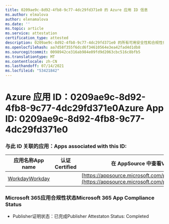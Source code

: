 ```yaml
---
title: 0209ae9c-8d92-4fb8-9c77-4dc29fd371e0 的 Azure 应用 ID 信息
ms.author: elmalova
author: elenamalova
ms.date: ''
ms.topic: article
ms.service: attestation
certification_type: attested
description: 0209ae9c-8d92-4fb8-9c77-4dc29fd371e0 的所有可用安全性和合规性信息。
ms.openlocfilehash: aa7d58f355f6dcd6f34610564e3ea42fad4d1db8
ms.sourcegitcommit: 0098942ce316ab984e09fd9d2063cbc516c8bfb5
ms.translationtype: MT
ms.contentlocale: zh-CN
ms.lasthandoff: 07/14/2021
ms.locfileid: "53421842"
---
```

# <a name="azure-app-id-0209ae9c-8d92-4fb8-9c77-4dc29fd371e0"></a><span data-ttu-id="ff15f-103">Azure 应用 ID：0209ae9c-8d92-4fb8-9c77-4dc29fd371e0</span><span class="sxs-lookup"><span data-stu-id="ff15f-103">Azure App ID: 0209ae9c-8d92-4fb8-9c77-4dc29fd371e0</span></span>


### <a name="apps-associated-with-this-id"></a><span data-ttu-id="ff15f-104">与此 ID 关联的应用：</span><span class="sxs-lookup"><span data-stu-id="ff15f-104">Apps associated with this ID:</span></span>
| <span data-ttu-id="ff15f-105">**应用名称**</span><span class="sxs-lookup"><span data-stu-id="ff15f-105">**App name**</span></span> | <span data-ttu-id="ff15f-106">**认证**</span><span class="sxs-lookup"><span data-stu-id="ff15f-106">**Certified**</span></span> | <span data-ttu-id="ff15f-107">**在 AppSource 中查看**</span><span class="sxs-lookup"><span data-stu-id="ff15f-107">**View in AppSource**</span></span> |
|-|-|-|
| [<span data-ttu-id="ff15f-108">Workday</span><span class="sxs-lookup"><span data-stu-id="ff15f-108">Workday</span></span>](https://docs.microsoft.com/en-us/microsoft-365-app-certification/forward/WA200001555) |  | [https://appsource.microsoft.com/product/office/WA200001555](https://appsource.microsoft.com/product/office/WA200001555) |

### <a name="microsoft-365-app-compliance-status"></a><span data-ttu-id="ff15f-109">Microsoft 365应用合规性状态</span><span class="sxs-lookup"><span data-stu-id="ff15f-109">Microsoft 365 App Compliance Status</span></span>
- <span data-ttu-id="ff15f-110">Publisher证明状态：已完成</span><span class="sxs-lookup"><span data-stu-id="ff15f-110">Publisher Attestaton Status: Completed</span></span>

